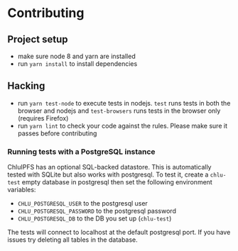 # Contributing

## Project setup

- make sure node 8 and yarn are installed
- run `yarn install` to install dependencies

## Hacking

- run `yarn test-node` to execute tests in nodejs. `test` runs tests in both the browser and nodejs and `test-browsers` runs tests in the browser only (requires Firefox)
- run `yarn lint` to check your code against the rules. Please make sure it passes before contributing

### Running tests with a PostgreSQL instance

ChluIPFS has an optional SQL-backed datastore. This is automatically tested with SQLite but also works with
postgresql. To test it, create a `chlu-test` empty database in postgresql then set the following environment
variables:

- `CHLU_POSTGRESQL_USER` to the postgresql user
- `CHLU_POSTGRESQL_PASSWORD` to the postgresql password
- `CHLU_POSTGRESQL_DB` to the DB you set up (`chlu-test`)

The tests will connect to localhost at the default postgresql port. If you have issues try deleting all tables in the
database.